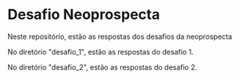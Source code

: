 # Desafio Neoprospecta

Neste repositório, estão as respostas dos desafios da neoprospecta

No diretório "desafio_1", estão as respostas do desafio 1.

No diretório "desafio_2", estão as respostas do desafio 2.
